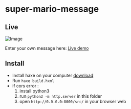 # super-mario-message

## Live

![Image](https://gogoprog.github.io/super-mario-message/video.gif)

Enter your own message here: [Live demo](http://gogoprog.github.io/super-mario-message)

## Install 

- Install haxe on your computer [download](https://haxe.org/download/)
- Run `haxe build.hxml`
- if cors error :
    1. install python3
    2. run `python3 -m http.server` in this folder
    3. open `http://0.0.0.0:8000/src/` in your browser web

